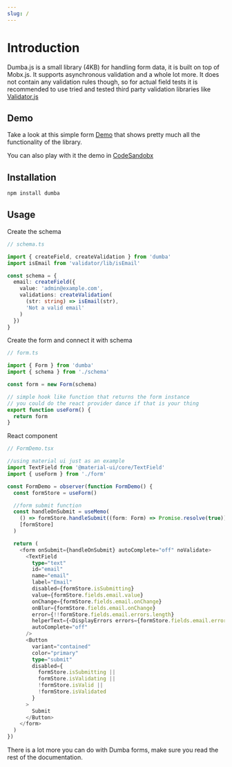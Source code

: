 ```yaml
---
slug: /
---
```


# Introduction

Dumba.js is a small library (4KB) for handling form data, it is built on top of Mobx.js.
It supports asynchronous validation and a whole lot more.
It does not contain any validation rules though, so for actual field tests it is recommended to use tried and tested third party validation libraries like [Validator.js](https://github.com/validatorjs/validator.js)

## Demo

Take a look at this simple form [Demo](https://dumba-demo.netlify.app/) that shows pretty much all the functionality of the library.

You can also play with it the demo in [CodeSandobx]('')

## Installation

```sh
npm install dumba
```

## Usage

Create the schema

```ts
// schema.ts

import { createField, createValidation } from 'dumba'
import isEmail from 'validator/lib/isEmail'

const schema = {
  email: createField({
    value: 'admin@example.com',
    validations: createValidation(
      (str: string) => isEmail(str),
      'Not a valid email'
    )
  })
}
```

Create the form and connect it with schema

```ts
// form.ts

import { Form } from 'dumba'
import { schema } from './schema'

const form = new Form(schema)

// simple hook like function that returns the form instance
// you could do the react provider dance if that is your thing
export function useForm() {
  return form
}
```

React component

```ts
// FormDemo.tsx

//using material ui just as an example
import TextField from '@material-ui/core/TextField'
import { useForm } from './form'

const FormDemo = observer(function FormDemo() {
  const formStore = useForm()

  //form submit function
  const handleOnSubmit = useMemo(
    () => formStore.handleSubmit((form: Form) => Promise.resolve(true)),
    [formStore]
  )

  return (
    <form onSubmit={handleOnSubmit} autoComplete="off" noValidate>
      <TextField
        type="text"
        id="email"
        name="email"
        label="Email"
        disabled={formStore.isSubmitting}
        value={formStore.fields.email.value}
        onChange={formStore.fields.email.onChange}
        onBlur={formStore.fields.email.onChange}
        error={!!formStore.fields.email.errors.length}
        helperText={<DisplayErrors errors={formStore.fields.email.errors} />}
        autoComplete="off"
      />
      <Button
        variant="contained"
        color="primary"
        type="submit"
        disabled={
          formStore.isSubmitting ||
          formStore.isValidating ||
          !formStore.isValid ||
          !formStore.isValidated
        }
      >
        Submit
      </Button>
    </form>
  )
})
```

There is a lot more you can do with Dumba forms, make sure you read the rest of the documentation.

